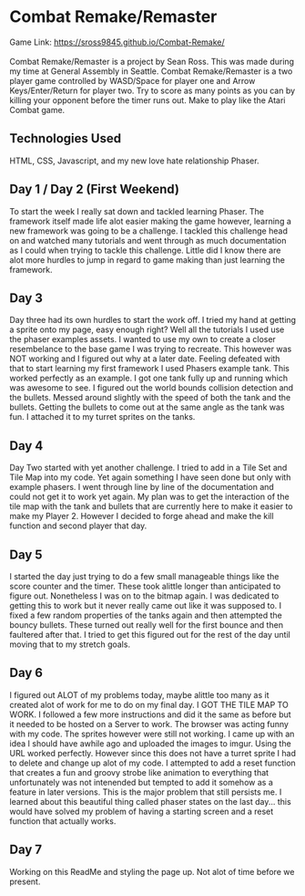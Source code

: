 # Combat Remake/Remaster
Game Link: https://sross9845.github.io/Combat-Remake/<br><br>
Combat Remake/Remaster is a project by Sean Ross. This was made during my time at General Assembly in Seattle. Combat Remake/Remaster is a two player game controlled by WASD/Space for player one and Arrow Keys/Enter/Return for player two. Try to score as many points as you can by killing your opponent before the timer runs out. Make to play like the Atari Combat game.
## Technologies Used
HTML, CSS, Javascript, and my new love hate relationship Phaser.

## Day 1 / Day 2 (First Weekend)
To start the week I really sat down and tackled learning Phaser. The framework itself made life alot easier making the game however, learning a new framework was going to be a challenge. I tackled this challenge head on and watched many tutorials and went through as much documentation as I could when trying to tackle this challenge. Little did I know there are alot more hurdles to jump in regard to game making than just learning the framework.

## Day 3
Day three had its own hurdles to start the work off. I tried my hand at getting a sprite onto my page, easy enough right? Well all the tutorials I used use the phaser examples assets. I wanted to use my own to create a closer resembelance to the base game I was trying to recreate. This however was NOT working and I figured out why at a later date. Feeling defeated with that to start learning my first framework I used Phasers example tank. This worked perfectly as an example. I got one tank fully up and running which was awesome to see. I figured out the world bounds collision detection and the bullets. Messed around slightly with the speed of both the tank and the bullets. Getting the bullets to come out at the same angle as the tank was fun. I attached it to my turret sprites on the tanks.

## Day 4 
Day Two started with yet another challenge. I tried to add in a Tile Set and Tile Map into my code. Yet again something I have seen done but only with example phasers. I went through line by line of the documentation and could not get it to work yet again. My plan was to get the interaction of the tile map with the tank and bullets that are currently here to make it easier to make my Player 2. However I decided to forge ahead and make the kill function and second player that day. 

## Day 5
I started the day just trying to do a few small manageable things like the score counter and the timer. These took alittle longer than anticipated to figure out. Nonetheless I was on to the bitmap again. I was dedicated to getting this to work but it never really came out like it was supposed to. I fixed a few random properties of the tanks again and then attempted the bouncy bullets. These turned out really well for the first bounce and then faultered after that. I tried to get this figured out for the rest of the day until moving that to my stretch goals.

## Day 6
I figured out ALOT of my problems today, maybe alittle too many as it created alot of work for me to do on my final day. I GOT THE TILE MAP TO WORK. I followed a few more instructions and did it the same as before but it needed to be hosted on a Server to work. The browser was acting funny with my code. The sprites however were still not working. I came up with an idea I should have awhile ago and uploaded the images to imgur. Using the URL worked perfectly. However since this does not have a turret sprite I had to delete and change up alot of my code. I attempted to add a reset function that creates a fun and groovy strobe like animation to everything that unfortunately was not intenended but tempted to add it somehow as a feature in later versions. This is the major problem that still persists me. I learned about this beautiful thing called phaser states on the last day... this would have solved my problem of having a starting screen and a reset function that actually works.

## Day 7
Working on this ReadMe and styling the page up. Not alot of time before we present. 
